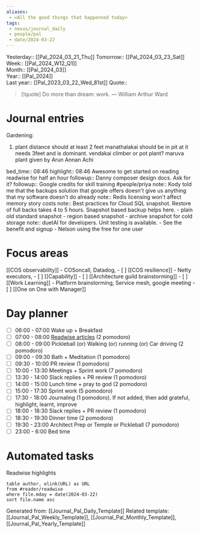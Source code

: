 ```yaml
---
aliases:
 - <All the good things that happenned today>
tags:
 - nexus/journal_daily
 - people/pal
 - date/2024-03-22
---
```


Yesterday:: [[Pal_2024_03_21_Thu]] 
Tomorrow:: [[Pal_2024_03_23_Sat]]  
Week:: [[Pal_2024_W12_Q1]]  
Month:: [[Pal_2024_03]]  
Year::  [[Pal_2024]]  
Last year::  [[Pal_2023_03_22_Wed_81st]] 
Quote::  
> [!quote] Do more than dream: work.
> — William Arthur Ward


# Journal entries 
Gardening:
1) plant distance should at least 2 feet
manathalakai should be in pit at it needs 3feet and is dominant.
vendakai climber or pot plant? 
maruva plant given by Arun Annan Achi 

bed_time:: 08:46 
highlight:: 08:46 Awesome to get started on reading readwise for half an hour 
followup:: Danny composer design docs. Ask for it? 
followup:: Google credits for skill training  #people/priya 
note:: Kody told me that the backups solution that google offers doesn't give us anything that my software doesn't do already
note:: Redis licensing won't affect memory story costs 
note:: Best practices for Cloud SQL snapshot. Restore of full backs takes 4 to 5 hours. Snapshot based backup helps here. 
	- plain old standard snapshot 
	- region based snapshot 
	- archive snapshot for cold storage 
note:: duetAI for developers. Unit testing is available. 
	- See the benefit and signup 
	- Nelson using the free for one user 

# Focus areas 

 [[COS observability]] - COSoncall, Datadog, 
	- [ ] [[COS resilience]] - Netty executors, 
	- [ ] [[Capability]]
	- [ ] [[Architecture guild brainstorming]]
	- [ ] [[Work Learning]] - Platform brainstorming, Service mesh, google meeting 
	- [ ] [[One on One with Manager]] 
# Day planner

- [ ] 06:00 - 07:00 Wake up + Breakfast 
- [ ] 07:00 - 08:00 [Readwise articles](https://reader.readwise.io) (2 pomodoro)
- [ ] 08:00 - 09:00 Pickleball (or) Walking (or) running (or) Car driving (2 pomodoro)
- [ ] 09:00 - 09:30 Bath + Meditation (1 pomodoro)
- [ ] 09:30 - 10:00 PR review (1 pomodoro)
- [ ] 10:00 - 13:30 Meetings + Sprint work (7 pomodoro)
- [ ] 13:30 - 14:00 Slack replies + PR review (1 pomodoro)
- [ ] 14:00 - 15:00 Lunch time + pray to god (2 pomodoro)
- [ ] 15:00 - 17:30 Sprint work (5 pomodoro)
- [ ] 17:30 - 18:00 Journaling  (1 pomodoro). If not added, then add grateful, highlight, learnt, improve 
- [ ] 18:00 - 18:30 Slack replies + PR review (1 pomodoro)
- [ ] 18:30 - 19:30 Dinner time (2 pomodoro) 
- [ ] 19:30 - 23:00 Architect Prep or Temple or Pickleball (7 pomodoro)
- [ ] 23:00 - 6:00 Bed time 

# Automated tasks 
Readwise highlights 
```dataview 
table author, elink(URL) as URL
from #reader/readwise 
where file.mday = date(2024-03-22)
sort file.name asc
```


Generated from: [[Journal_Pal_Daily_Template]]
Related template: [[Journal_Pal_Weekly_Template]], [[Journal_Pal_Monthly_Template]], [[Journal_Pal_Yearly_Template]]

